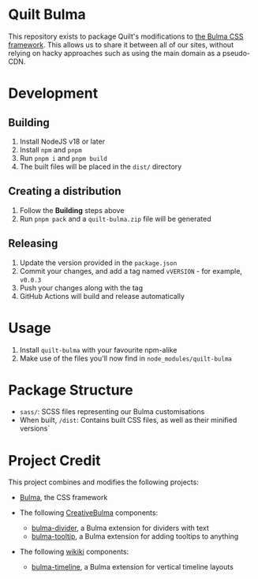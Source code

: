 # Quilt Bulma

This repository exists to package Quilt's modifications to [the Bulma CSS framework](https://bulma.io). This allows
us to share it between all of our sites, without relying on hacky approaches such as using the main domain as a
pseudo-CDN.

# Development

## Building

1. Install NodeJS v18 or later
2. Install `npm` and `pnpm`
3. Run `pnpm i` and `pnpm build`
4. The built files will be placed in the `dist/` directory

## Creating a distribution

1. Follow the **Building** steps above
2. Run `pnpm pack` and a `quilt-bulma.zip` file will be generated

## Releasing

1. Update the version provided in the `package.json`
2. Commit your changes, and add a tag named `vVERSION` - for example, `v0.0.3`
3. Push your changes along with the tag
4. GitHub Actions will build and release automatically

# Usage

1. Install `quilt-bulma` with your favourite npm-alike
2. Make use of the files you'll now find in `node_modules/quilt-bulma`

# Package Structure

- `sass/`: SCSS files representing our Bulma customisations
- When built, `/dist`: Contains built CSS files, as well as their minified versions`

# Project Credit

This project combines and modifies the following projects:

- [Bulma](https://bulma.io), the CSS framework

- The following [CreativeBulma](https://github.com/CreativeBulma/) components:

  - [bulma-divider](https://github.com/CreativeBulma/bulma-divider/), a Bulma extension for dividers with text
  - [bulma-tooltip](https://github.com/CreativeBulma/bulma-tooltip/), a Bulma extension for adding tooltips to anything

- The following [wikiki](https://wikiki.github.io/) components:
  - [bulma-timeline](https://wikiki.github.io/components/timeline/), a Bulma extension for vertical timeline layouts
